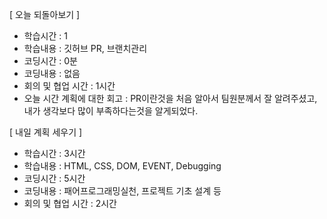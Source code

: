 [ 오늘 되돌아보기 ]
- 학습시간 : 1
- 학습내용 : 깃허브 PR, 브랜치관리
- 코딩시간 : 0분
- 코딩내용 : 없음
- 회의 및 협업 시간 : 1시간
- 오늘 시간 계획에 대한 회고 : PR이란것을 처음 알아서 팀원분께서 잘 알려주셨고, 내가 생각보다 많이 부족하다는것을 알게되었다.

[ 내일 계획 세우기 ]
- 학습시간 : 3시간
- 학습내용 : HTML, CSS, DOM, EVENT, Debugging
- 코딩시간 : 5시간
- 코딩내용 : 패어프로그래밍실천, 프로젝트 기초 설계 등
- 회의 및 협업 시간 : 2시간
